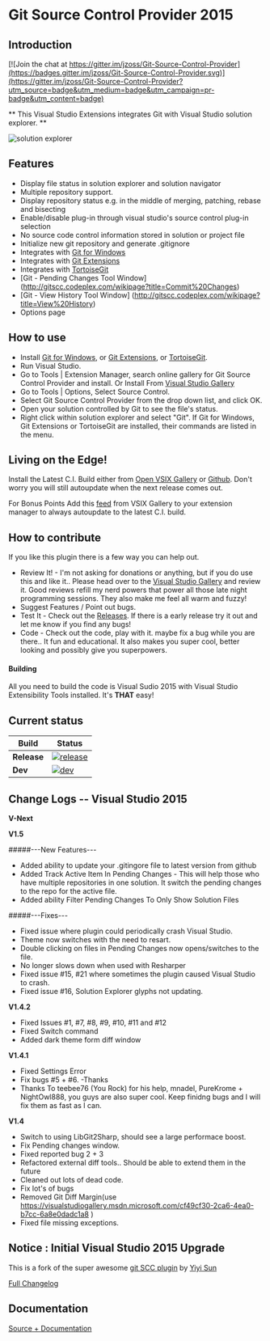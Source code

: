 Git Source Control Provider 2015
================================


Introduction
------------
[![Join the chat at https://gitter.im/jzoss/Git-Source-Control-Provider](https://badges.gitter.im/jzoss/Git-Source-Control-Provider.svg)](https://gitter.im/jzoss/Git-Source-Control-Provider?utm_source=badge&utm_medium=badge&utm_campaign=pr-badge&utm_content=badge)

** This Visual Studio Extensions integrates Git with Visual Studio solution explorer. ** 

![solution explorer](http://gitscc.codeplex.com/Project/Download/FileDownload.aspx?DownloadId=123874)

Features
--------
* Display file status in solution explorer and solution navigator
* Multiple repository support.  
* Display repository status e.g. in the middle of merging, patching, rebase and bisecting
* Enable/disable plug-in through visual studio's source control plug-in selection
* No source code control information stored in solution or project file
* Initialize new git repository and generate .gitignore 
* Integrates with [Git for Windows](http://code.google.com/p/msysgit)
* Integrates with [Git Extensions](http://code.google.com/p/gitextensions)
* Integrates with [TortoiseGit](http://code.google.com/p/tortoisegit)
* [Git - Pending Changes Tool Window] (http://gitscc.codeplex.com/wikipage?title=Commit%20Changes)
* [Git - View History Tool Window] (http://gitscc.codeplex.com/wikipage?title=View%20History)
* Options page

How to use
----------
* Install [Git for Windows](http://code.google.com/p/msysgit), or [Git Extensions](http://code.google.com/p/gitextensions), or [TortoiseGit](http://code.google.com/p/tortoisegit).
* Run Visual Studio. 
* Go to Tools | Extension Manager, search online gallery for Git Source Control Provider and install. Or Install From [Visual Studio Gallery](https://visualstudiogallery.msdn.microsoft.com/51e11ccc-6334-4873-912d-bf5025eb115d) 
* Go to Tools | Options, Select Source Control.
* Select Git Source Control Provider from the drop down list, and click OK.
* Open your solution controlled by Git to see the file's status.
* Right click within solution explorer and select "Git". If Git for Windows, Git Extensions or TortoiseGit are installed, their commands are listed in the menu.


Living on the Edge!
----------
Install the Latest C.I. Build either from [Open VSIX Gallery](http://vsixgallery.com/extension/GitSccProvider.Microsoft.88d658b3-e361-4e7f-8f4d-9e78f6e4515a/) or [Github](https://github.com/jzoss/Git-Source-Control-Provider/releases/tag/GSCP-CI). Don't worry you will still autoupdate when the next release comes out. 

For Bonus Points Add this [feed](http://vsixgallery.com/feed/extension/GitSccProvider.Microsoft.88d658b3-e361-4e7f-8f4d-9e78f6e4515a) from VSIX Gallery to your extension manager to always autoupdate to the latest C.I. build.  

How to contribute 
----------
If you like this plugin there is a few way you can help out.

* Review It! - I'm not asking for donations or anything, but if you do use this and like it.. Please head over to the [Visual Studio Gallery](https://visualstudiogallery.msdn.microsoft.com/51e11ccc-6334-4873-912d-bf5025eb115d) and review it.  Good reviews refill my nerd powers that power all those late night programming sessions. They also make me feel all warm and fuzzy! 
* Suggest Features / Point out bugs. 
* Test It - Check out the [Releases](https://github.com/jzoss/Git-Source-Control-Provider/releases). If there is a early release try it out and let me know if you find any bugs!
* Code - Check out the code, play with it. maybe fix a bug while you are there.. It fun and educational. It also makes you super cool, better looking and possibly give you superpowers.


#### Building

All you need to build the code is Visual Sudio 2015 with Visual Studio Extensibility Tools installed. It's **THAT** easy!



## Current status

| Build | Status |
| --- | --- |
| **Release** | [![release][release-badge]][release] |
| **Dev** | [![dev][dev-badge]][dev] |


[release]: https://ci.appveyor.com/project/jzoss/git-source-control-provider
[release-badge]: https://ci.appveyor.com/api/projects/status/0178gk42noyr7mk3?svg=true
[dev]: https://ci.appveyor.com/project/jzoss/git-source-control-provider-bfftg
[dev-badge]: https://ci.appveyor.com/api/projects/status/qr4hm0uqyr4wnnm9?svg=true

## Change Logs -- Visual Studio 2015

**V-Next** 

**V1.5**

#####---New Features---
*   Added ability to update your .gitingore file to latest version from github
*   Added Track Active Item In Pending Changes - This will help those who have multiple repositories in one solution. It switch the pending changes to the repo for the active file.  
*   Added ability Filter Pending Changes To Only Show Solution Files


#####---Fixes---
*   Fixed issue where plugin could periodically crash Visual Studio.
*   Theme now switches with the need to resart.
*   Double clicking on files in Pending Changes now opens/switches to the file. 
*   No longer slows down when used with Resharper
*   Fixed issue #15, #21 where sometimes the plugin caused Visual Studio to crash. 
*   Fixed issue #16, Solution Explorer glyphs not updating. 


**V1.4.2**

*   Fixed Issues #1, #7, #8, #9, #10, #11 and #12
*   Fixed Switch command
*   Added dark theme form diff window

**V1.4.1**

*   Fixed Settings Error
*   Fix bugs #5 + #6. -Thanks 
*   Thanks To  teebee76 (You Rock) for his help, mnadel, PureKrome + NightOwl888, you guys are also super cool. Keep finidng bugs and I will fix them as fast as I can.  

**V1.4**

*   Switch to using LibGit2Sharp, should see a large performace boost.
*   Fix Pending changes window.
*   Fixed reported bug 2 + 3
*   Refactored external diff tools.. Should be able to extend them in the future
*   Cleaned out lots of dead code. 
*   Fix lot's of bugs
*   Removed Git Diff Margin(use https://visualstudiogallery.msdn.microsoft.com/cf49cf30-2ca6-4ea0-b7cc-6a8e0dadc1a8 )
*   Fixed file missing exceptions.

## Notice : Initial Visual Studio 2015 Upgrade
This is a fork of the super awesome [git SCC plugin](https://visualstudiogallery.msdn.microsoft.com/63a7e40d-4d71-4fbb-a23b-d262124b8f4c) by [Yiyi Sun](https://visualstudiogallery.msdn.microsoft.com/site/search?f[0].Type=User&f[0].Value=yysun)


[Full Changelog](history.md)

Documentation
-----------------
[Source + Documentation](https://github.com/jzoss/Git-Source-Control-Provider)


